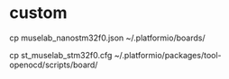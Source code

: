 # custom 

cp muselab_nanostm32f0.json ~/.platformio/boards/

cp st_muselab_stm32f0.cfg ~/.platformio/packages/tool-openocd/scripts/board/



